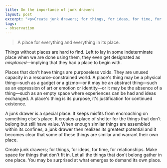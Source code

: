 ```yaml
---
title: On the importance of junk drawers
layout: post
excerpt: "<p>Create junk drawers; for things, for ideas, for time, for relationships. Make space for things that don't fit in. Let all the things that don't belong gather in one place. You may be surprised at what emerges to demand its own place.</p>"
tags:
- observation
---
```


> A place for everything and everything in its place.

Things without places are hard to find. Left to lay in some indeterminate place when we are done using them, they even get designated as _misplaced_—implying that they had a place to begin with.

Places that don't have things are purposeless voids. They are unused capacity in a resource-constrained world. A place's thing may be a physical thing—such as a gadget or a gizmo—or it may be an abstract thing—such as an expression of art or emotion or identity—or it may be the absence of a thing—such as an empty space where experiences can be had and ideas exchanged. A place's thing is its purpose, it's justification for continued existence.

A junk drawer is a special place. It keeps misfits from encroaching on something else's place. It creates a place of shelter for the things that don't belong but still have value. When enough similar things are assembled within its confines, a junk drawer then realizes its greatest potential and it becomes clear that some of these things are similar and warrant their own place.

Create junk drawers; for things, for ideas, for time, for relationships. Make space for things that don't fit in. Let all the things that don't belong gather in one place. You may be surprised at what emerges to demand its own place.
